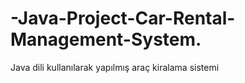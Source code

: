 # -Java-Project-Car-Rental-Management-System.
Java dili kullanılarak yapılmış araç kiralama sistemi
